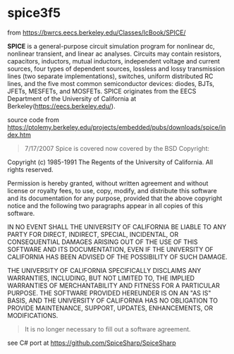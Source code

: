 # spice3f5

from https://bwrcs.eecs.berkeley.edu/Classes/IcBook/SPICE/

**SPICE** is a general-purpose circuit simulation program for nonlinear dc, nonlinear transient, and linear ac analyses. Circuits may contain resistors, capacitors, inductors, mutual inductors, independent voltage and current sources, four types of dependent sources, lossless and lossy transmission lines (two separate implementations), switches, uniform distributed RC lines, and the five most common semiconductor devices: diodes, BJTs, JFETs, MESFETs, and MOSFETs. SPICE originates from the EECS Department of the University of California at Berkeley(https://eecs.berkeley.edu/). 


source code from https://ptolemy.berkeley.edu/projects/embedded/pubs/downloads/spice/index.htm

> 7/17/2007 Spice is covered now covered by the BSD Copyright:

Copyright (c) 1985-1991 The Regents of the University of California.
All rights reserved.

Permission is hereby granted, without written agreement and without license
or royalty fees, to use, copy, modify, and distribute this software and its
documentation for any purpose, provided that the above copyright notice and
the following two paragraphs appear in all copies of this software.

IN NO EVENT SHALL THE UNIVERSITY OF CALIFORNIA BE LIABLE TO ANY PARTY FOR
DIRECT, INDIRECT, SPECIAL, INCIDENTAL, OR CONSEQUENTIAL DAMAGES ARISING OUT
OF THE USE OF THIS SOFTWARE AND ITS DOCUMENTATION, EVEN IF THE UNIVERSITY OF
CALIFORNIA HAS BEEN ADVISED OF THE POSSIBILITY OF SUCH DAMAGE.

THE UNIVERSITY OF CALIFORNIA SPECIFICALLY DISCLAIMS ANY WARRANTIES,
INCLUDING, BUT NOT LIMITED TO, THE IMPLIED WARRANTIES OF MERCHANTABILITY AND
FITNESS FOR A PARTICULAR PURPOSE. THE SOFTWARE PROVIDED HEREUNDER IS ON AN
"AS IS" BASIS, AND THE UNIVERSITY OF CALIFORNIA HAS NO OBLIGATION TO PROVIDE
MAINTENANCE, SUPPORT, UPDATES, ENHANCEMENTS, OR MODIFICATIONS.

> It is no longer necessary to fill out a software agreement. 




see C# port at https://github.com/SpiceSharp/SpiceSharp
